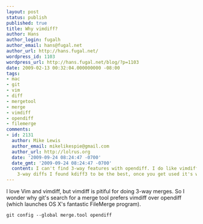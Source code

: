 ```yaml
---
layout: post
status: publish
published: true
title: Why vimdiff?
author: Hans
author_login: fugalh
author_email: hans@fugal.net
author_url: http://hans.fugal.net/
wordpress_id: 1103
wordpress_url: http://hans.fugal.net/blog/?p=1103
date: 2009-02-13 00:32:04.000000000 -08:00
tags:
- mac
- git
- vim
- diff
- mergetool
- merge
- vimdiff
- opendiff
- filemerge
comments:
- id: 2131
  author: Mike Lewis
  author_email: mikelikespie@gmail.com
  author_url: http://lolrus.org
  date: '2009-09-24 08:24:47 -0700'
  date_gmt: '2009-09-24 08:24:47 -0700'
  content: I can't find 3-way features with opendiff. I do like vimdiff as well. For
    3-way diffs I found kdiff3 to be the best, once you get used it's wonky interface
---
```

I love Vim and vimdiff, but vimdiff is pitiful for doing 3-way merges. So I wonder why git's search for a merge tool prefers vimdiff over opendiff (which launches OS X's fantastic FileMerge program).

<code>git config --global merge.tool opendiff</code>
